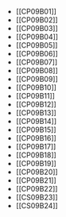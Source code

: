 - [[CP09B01]]
- [[CP09B02]]
- [[CP09B03]]
- [[CP09B04]]
- [[CP09B05]]
- [[CP09B06]]
- [[CP09B07]]
- [[CP09B08]]
- [[CP09B09]]
- [[CP09B10]]
- [[CP09B11]]
- [[CP09B12]]
- [[CP09B13]]
- [[CP09B14]]
- [[CP09B15]]
- [[CP09B16]]
- [[CP09B17]]
- [[CP09B18]]
- [[CP09B19]]
- [[CP09B20]]
- [[CP09B21]]
- [[CP09B22]]
- [[CS09B23]]
- [[CS09B24]]